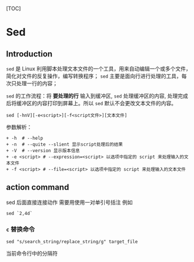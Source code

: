 [TOC]

# Sed 

## Introduction
`sed` 是 Linux 利用脚本处理文本文件的一个工具，用来自动编辑一个或多个文件，简化对文件的反复操作，编写转换程序；
`sed` 主要是面向行进行处理的工具，每次只处理一行的内容；

`sed` 的工作流程：将 **要处理的行** 输入到缓冲区, `sed` 处理缓冲区的内容, 处理完成后将缓冲区的内容打印到屏幕上。所以 `sed` 默认不会更改文本文件的内容。

```shell
sed [-hnV][-e<script>][-f<script文件>][文本文件]
```
参数解析：
```shell
+ -h  # --help 
+ -n  # --quite --slient 显示script处理后的结果 
+ -V  # --version 显示版本信息 
+ -e <script> # --expression=<script> 以选项中指定的 script 来处理输入的文本文件
+ -f <script> # --file=<script> 以选项中指定的 script 来处理输入的文本文件
```

## action command
sed 后面直接连接动作 需要用使用一对单引号括注
例如
```shell
sed `2,4d`
```

### `c` 替换命令
```shell
sed "s/search_string/replace_string/g" target_file
```
当前命令行中的分隔符